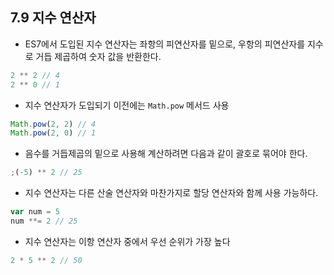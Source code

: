 ## 7.9 지수 연산자

- ES7에서 도입된 지수 연산자는 좌항의 피연산자를 밑으로, 우항의 피연산자를 지수로 거듭 제곱하여 숫자 값을 반환한다.

```js
2 ** 2 // 4
2 ** 0 // 1
```

- 지수 연산자가 도입되기 이전에는 `Math.pow` 메서드 사용

```js
Math.pow(2, 2) // 4
Math.pow(2, 0) // 1
```

- 음수를 거듭제곱의 밑으로 사용해 계산하려면 다음과 같이 괄호로 묶어야 한다.

```js
;(-5) ** 2 // 25
```

- 지수 연산자는 다른 산술 연산자와 마찬가지로 할당 연산자와 함께 사용 가능하다.

```js
var num = 5
num **= 2 // 25
```

- 지수 연산자는 이항 연산자 중에서 우선 순위가 가장 높다

```js
2 * 5 ** 2 // 50
```
